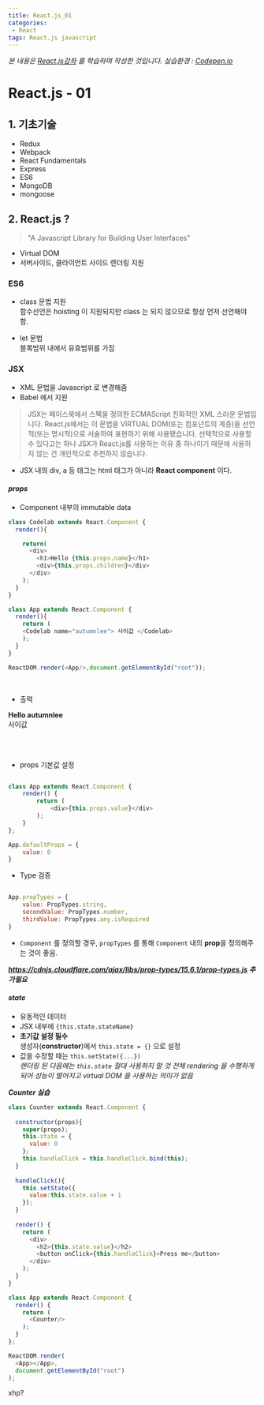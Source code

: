 ```yaml
---
title: React.js_01
categories:
 - React
tags: React.js javascript
---
```




*본 내용은 [React.js강좌](https://www.youtube.com/watch?v=x3rhCJWGFc4&index=8&list=PL9FpF_z-xR_GMujql3S_XGV2SpdfDBkeC) 를 학습하며 작성한 것입니다.*
*실습환경 : [Codepen.io](https://codepen.io/)*

# React.js - 01

## 1. 기초기술

- Redux
- Webpack
- React Fundamentals
- Express
- ES6
- MongoDB
- mongoose







## 2. React.js ?

> "A Javascript Library for Building User Interfaces"

- Virtual DOM
- 서버사이드, 클라이언트 사이드 렌더링 지원







### **ES6**
- class 문법 지원  
함수선언은 hoisting 이 지원되지만 class 는 되지 않으므로 항상 먼저 선언해야 함.

- let 문법  
블록범위 내에서 유효범위를 가짐




### **JSX**
- XML 문법을 Javascript 로 변경해줌
- Babel 에서 지원

> JSX는 페이스북에서 스펙을 정의한 ECMAScript 친화적인 XML 스러운 문법입니다. React.js에서는 이 문법을 VIRTUAL DOM(또는 컴포넌트의 계층)을 선언적(또는 명시적)으로 서술하여 표현하기 위해 사용됐습니다. 선택적으로 사용할 수 있다고는 하나 JSX가 React.js를 사용하는 이유 중 하나이기 때문에 사용하지 않는 건 개인적으로 추천하지 않습니다.

- JSX 내의 div, a 등 태그는 html 태그가 아니라 **React component** 이다.   

   
#### *props*

- Component 내부의 immutable data

~~~javascript
class Codelab extends React.Component {
  render(){

    return(
      <div>
        <h1>Hello {this.props.name}</h1>
        <div>{this.props.children}</div>
      </div>
    );
  }
}

class App extends React.Component {
  render(){
    return (
    <Codelab name="autumnlee"> 사이값 </Codelab>
    );
  }
}

ReactDOM.render(<App/>,document.getElementById("root"));
~~~

<br>

- 출력

**Hello autumnlee**<br>
사이값 



<br>
<br>

- props 기본값 설정

~~~javascript

class App extends React.Component {
    render() {
        return (
            <div>{this.props.value}</div>
        );
    }
};

App.defaultProps = {
    value: 0
}
~~~


- Type 검증

~~~javascript

App.propTypes = {
    value: PropTypes.string,
    secondValue: PropTypes.number,
    thirdValue: PropTypes.any.isRequired
}

~~~
- `Component` 를 정의할 경우, `propTypes` 를 통해 `Component` 내의 **prop**을 정의해주는 것이 좋음.


___https://cdnjs.cloudflare.com/ajax/libs/prop-types/15.6.1/prop-types.js  추가필요___




#### *state*

- 유동적인 데이터
- JSX 내부에  `{this.state.stateName}`
- **초기값 설정 필수**  
생성자(**constructor**)에서 `this.state = {}` 으로 설정
- 값을 수정할 때는 `this.setState({...})`  
*렌더링 된 다음에는 `this.state` 절대 사용하지 말 것*
*전체 rendering 을 수행하게 되어 성능이 떨어지고 virtual DOM 을 사용하는 의미가 없음*


***Counter 실습***
~~~javascript
class Counter extends React.Component {
  
  constructor(props){
    super(props);
    this.state = {
      value: 0
    };
    this.handleClick = this.handleClick.bind(this);
  }
  
  handleClick(){
    this.setState({
      value:this.state.value + 1
    });  
  }
  
  render() {
    return (
      <div>
        <h2>{this.state.value}</h2>
        <button onClick={this.handleClick}>Press me</button>
      </div>
    );
  }
}

class App extends React.Component {
  render() {
    return (
      <Counter/>
    );
  }
};

ReactDOM.render(
  <App></App>,
  document.getElementById("root")
);
~~~


xhp?
     
